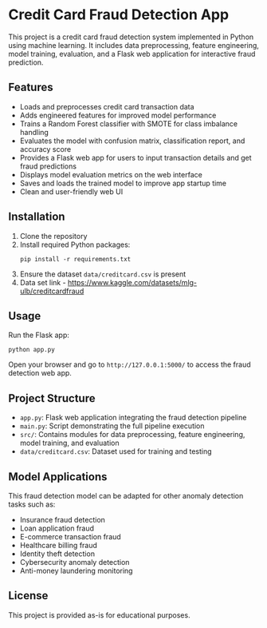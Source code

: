 # Credit Card Fraud Detection App

This project is a credit card fraud detection system implemented in Python using machine learning. It includes data preprocessing, feature engineering, model training, evaluation, and a Flask web application for interactive fraud prediction.

## Features

- Loads and preprocesses credit card transaction data
- Adds engineered features for improved model performance
- Trains a Random Forest classifier with SMOTE for class imbalance handling
- Evaluates the model with confusion matrix, classification report, and accuracy score
- Provides a Flask web app for users to input transaction details and get fraud predictions
- Displays model evaluation metrics on the web interface
- Saves and loads the trained model to improve app startup time
- Clean and user-friendly web UI

## Installation

1. Clone the repository
2. Install required Python packages:
   ```
   pip install -r requirements.txt
   ```
3. Ensure the dataset `data/creditcard.csv` is present
4. Data set link - https://www.kaggle.com/datasets/mlg-ulb/creditcardfraud

## Usage

Run the Flask app:
```
python app.py
```

Open your browser and go to `http://127.0.0.1:5000/` to access the fraud detection web app.

## Project Structure

- `app.py`: Flask web application integrating the fraud detection pipeline
- `main.py`: Script demonstrating the full pipeline execution
- `src/`: Contains modules for data preprocessing, feature engineering, model training, and evaluation
- `data/creditcard.csv`: Dataset used for training and testing

## Model Applications

This fraud detection model can be adapted for other anomaly detection tasks such as:

- Insurance fraud detection
- Loan application fraud
- E-commerce transaction fraud
- Healthcare billing fraud
- Identity theft detection
- Cybersecurity anomaly detection
- Anti-money laundering monitoring

## License

This project is provided as-is for educational purposes.

